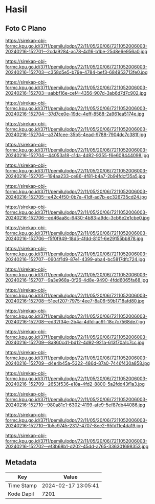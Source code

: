 # Hasil

## Foto C Plano

https://sirekap-obj-formc.kpu.go.id/37f1/pemilu/pdpr/72/11/05/20/06/7211052006003-20240216-152701--2cda9284-ac78-4d16-b1be-25d8e6e956a0.jpg

https://sirekap-obj-formc.kpu.go.id/37f1/pemilu/pdpr/72/11/05/20/06/7211052006003-20240216-152703--c358d5e5-b79e-4784-bef3-684953713fe0.jpg

https://sirekap-obj-formc.kpu.go.id/37f1/pemilu/pdpr/72/11/05/20/06/7211052006003-20240216-152703--aabbf16e-cef4-4356-907d-3ab6d7d7c902.jpg

https://sirekap-obj-formc.kpu.go.id/37f1/pemilu/pdpr/72/11/05/20/06/7211052006003-20240216-152704--37d7ce0e-19dc-4eff-8588-2a961ea5174e.jpg

https://sirekap-obj-formc.kpu.go.id/37f1/pemilu/pdpr/72/11/05/20/06/7211052006003-20240216-152704--a374fcee-35b5-4ead-9788-7904dc7c381f.jpg

https://sirekap-obj-formc.kpu.go.id/37f1/pemilu/pdpr/72/11/05/20/06/7211052006003-20240216-152704--44053a18-c1da-4d82-9355-f6e608444098.jpg

https://sirekap-obj-formc.kpu.go.id/37f1/pemilu/pdpr/72/11/05/20/06/7211052006003-20240216-152705--194aa233-ce86-4f81-b4a7-2b94fdcf35a5.jpg

https://sirekap-obj-formc.kpu.go.id/37f1/pemilu/pdpr/72/11/05/20/06/7211052006003-20240216-152705--e42c4f50-0b7e-41df-ad7b-ec326735cd24.jpg

https://sirekap-obj-formc.kpu.go.id/37f1/pemilu/pdpr/72/11/05/20/06/7211052006003-20240216-152706--ed46aa8c-6430-4b83-a9dc-3cb6e2e1cbe0.jpg

https://sirekap-obj-formc.kpu.go.id/37f1/pemilu/pdpr/72/11/05/20/06/7211052006003-20240216-152706--f5f0f949-18d5-4fdd-810f-6e29155bb878.jpg

https://sirekap-obj-formc.kpu.go.id/37f1/pemilu/pdpr/72/11/05/20/06/7211052006003-20240216-152707--0604f1d9-87e1-4399-aba4-bc5817dfc724.jpg

https://sirekap-obj-formc.kpu.go.id/37f1/pemilu/pdpr/72/11/05/20/06/7211052006003-20240216-152707--9a3e968a-0f26-4d8e-9490-4fdd6065fa68.jpg

https://sirekap-obj-formc.kpu.go.id/37f1/pemilu/pdpr/72/11/05/20/06/7211052006003-20240216-152708--51eef207-7975-4ee7-8a06-59b1718afd80.jpg

https://sirekap-obj-formc.kpu.go.id/37f1/pemilu/pdpr/72/11/05/20/06/7211052006003-20240216-152708--ed32f34e-2b4a-4dfd-ac9f-18c7c7568de7.jpg

https://sirekap-obj-formc.kpu.go.id/37f1/pemilu/pdpr/72/11/05/20/06/7211052006003-20240216-152709--8a860cd1-bd12-4d92-921a-613f70a1c7cc.jpg

https://sirekap-obj-formc.kpu.go.id/37f1/pemilu/pdpr/72/11/05/20/06/7211052006003-20240216-152709--d4e4b45a-5322-486d-87a0-7446f430a858.jpg

https://sirekap-obj-formc.kpu.go.id/37f1/pemilu/pdpr/72/11/05/20/06/7211052006003-20240216-152709--2653f536-e18a-4fd2-8800-5a2fdd43f1a3.jpg

https://sirekap-obj-formc.kpu.go.id/37f1/pemilu/pdpr/72/11/05/20/06/7211052006003-20240216-152710--980a81c1-6302-4199-afe9-5ef87db44086.jpg

https://sirekap-obj-formc.kpu.go.id/37f1/pemilu/pdpr/72/11/05/20/06/7211052006003-20240216-152710--1b5c9745-2317-4707-8ee2-95fd11e4da19.jpg

https://sirekap-obj-formc.kpu.go.id/37f1/pemilu/pdpr/72/11/05/20/06/7211052006003-20240216-152702--ef3b68b1-d202-45dd-a765-336301698353.jpg


## Metadata

| Key        | Value               |
| ---------- | ------------------- |
| Time Stamp | 2024-02-17 13:05:41 |
| Kode Dapil | 7201                |




